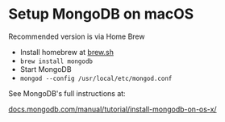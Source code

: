 # Setup MongoDB on macOS

Recommended version is via Home Brew

* Install homebrew at [brew.sh](http://brew.sh) 
* `brew install mongodb`
* Start MongoDB
* `mongod --config /usr/local/etc/mongod.conf`

See MongoDB's full instructions at:

[docs.mongodb.com/manual/tutorial/install-mongodb-on-os-x/](https://docs.mongodb.com/manual/tutorial/install-mongodb-on-os-x/)